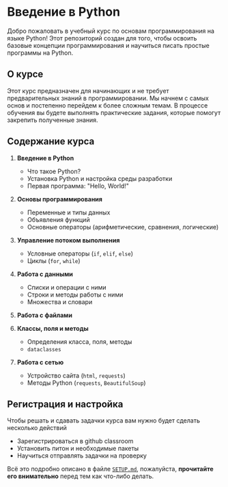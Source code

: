 # Введение в Python

Добро пожаловать в учебный курс по основам программирования на языке Python! Этот репозиторий создан для того, чтобы освоить базовые концепции программирования и научиться писать простые программы на Python.

## О курсе

Этот курс предназначен для начинающих и не требует предварительных знаний в программировании. Мы начнем с самых основ и постепенно перейдем к более сложным темам. В процессе обучения вы будете выполнять практические задания, которые помогут закрепить полученные знания.

## Содержание курса

1. **Введение в Python**
   - Что такое Python?
   - Установка Python и настройка среды разработки
   - Первая программа: "Hello, World!"

2. **Основы программирования**
   - Переменные и типы данных
   - Объявления функций
   - Основные операторы (арифметические, сравнения, логические)

3. **Управление потоком выполнения**
   - Условные операторы (`if`, `elif`, `else`)
   - Циклы (`for`, `while`)

4. **Работа с данными**
   - Списки и операции с ними
   - Строки и методы работы с ними
   - Множества и словари

5. **Работа с файлами**

6. **Классы, поля и методы**
   - Определения класса, поля, методы
   - `dataclasses`

7. **Работа с сетью**
   - Устройство сайта (`html`, `requests`)
   - Методы Python (`requests`, `BeautifulSoup`)

## Регистрация и настройка 

Чтобы решать и сдавать задачки курса вам нужно будет сделать несколько действий 
* Зарегистрироваться в github classroom
* Установить питон и необходимые пакеты
* Научиться отправлять задачки на проверку

Всё это подробно описано в файле [`SETUP.md`](./SETUP.md), пожалуйста, **прочитайте его внимательно** перед тем как что-либо делать.  
